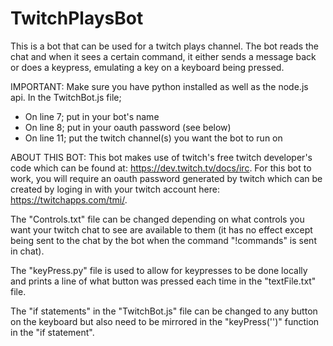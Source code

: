 # TwitchPlaysBot
This is a bot that can be used for a twitch plays channel. The bot reads the chat and when it sees a certain command, 
it either sends a message back or does a keypress, emulating a key on a keyboard being pressed.

IMPORTANT:
Make sure you have python installed as well as the node.js api.
In the TwitchBot.js file; 
- On line 7; put in your bot's name
- On line 8; put in your oauth password (see below)
- On line 11; put the twitch channel(s) you want the bot to run on

ABOUT THIS BOT:
This bot makes use of twitch's free twitch developer's code which can be found at: https://dev.twitch.tv/docs/irc. 
For this bot to work, you will require an oauth password generated by twitch which can be created by loging in with 
your twitch account here: https://twitchapps.com/tmi/. 

The "Controls.txt" file can be changed depending on what controls you want your twitch chat to see are available to 
them (it has no effect except being sent to the chat by the bot when the command "!commands" is sent in chat).

The "keyPress.py" file is used to allow for keypresses to be done locally and prints a line of what button was pressed
each time in the "textFile.txt" file.

The "if statements" in the "TwitchBot.js" file can be changed to any button on the keyboard but also need to be 
mirrored in the "keyPress('')" function in the "if statement".
